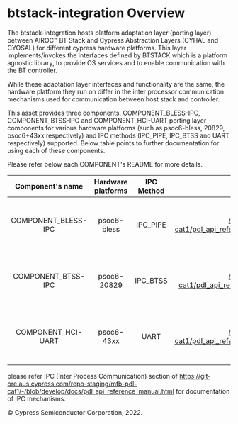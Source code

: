 ﻿# btstack-integration Overview


The btstack-integration hosts platform adaptation layer (porting layer) between AIROC™ BT Stack and Cypress Abstraction Layers (CYHAL and CYOSAL) for different cypress hardware platforms. This layer implements/invokes the interfaces defined by BTSTACK which is a platform agnostic library, to provide OS services and to enable communication with the BT controller.

While these adaptation layer interfaces and functionality are the same, the hardware platform they run on differ in the inter processor communication mechanisms used for communication between host stack and controller.

This asset provides three components, COMPONENT_BLESS-IPC, COMPONENT_BTSS-IPC and COMPONENT_HCI-UART porting layer components for various hardware platforms (such as psoc6-bless, 20829, psoc6+43xx respectively) and IPC methods (IPC_PIPE, IPC_BTSS and UART respectively) supported. Below table points to further documentation for using each of these components.

Please refer below each COMPONENT's README for more details.

| Component's name | Hardware platforms | IPC Method | IPC Method link | Portinglayer documentation link |
| :-----------------: | :----------------: | :--------: | :------------: | :-----------------------------: |
| COMPONENT_BLESS-IPC | psoc6-bless | IPC_PIPE| https://infineon.github.io/mtb-pdl-cat1/pdl_api_reference_manual/html/group__group__ipc__pipe.html | https://git-ore.aus.cypress.com/repo-staging/btstack-integration/-/blob/latest-v4.X/COMPONENT_BLESS-IPC/README.md |
| COMPONENT_BTSS-IPC | psoc6-20829 | IPC_BTSS| https://infineon.github.io/mtb-pdl-cat1/pdl_api_reference_manual/html/group__group__ipc__bt.html | https://git-ore.aus.cypress.com/repo-staging/btstack-integration/-/blob/latest-v4.X/COMPONENT_BTSS-IPC/README.md |
| COMPONENT_HCI-UART | psoc6-43xx | UART| https://infineon.github.io/mtb-pdl-cat1/pdl_api_reference_manual/html/group__group__scb__uart.html | https://git-ore.aus.cypress.com/repo-staging/btstack-integration/-/blob/latest-v4.X/COMPONENT_HCI-UART/README.md |

please refer IPC (Inter Process Communication) section of https://git-ore.aus.cypress.com/repo-staging/mtb-pdl-cat1/-/blob/develop/docs/pdl_api_reference_manual.html for documentation of IPC mechanisms.
    
© Cypress Semiconductor Corporation, 2022.